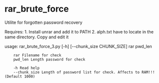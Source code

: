 # rar_brute_force
Utilite for forgotten password recovery

Requires:
    1. Install unrar and add it to PATH
    2. alph.txt have to locate in the same directory. Copy and edit it

usage: rar_brute_force_3.py [-h] [--chunk_size CHUNK_SIZE] rar pwd_len

        rar Filename for check
        pwd_len Length password for check
        
        -h Read help
        --chunk_size Length of password list for check. Affects to RAM!!! (Default 1000)
        
        
